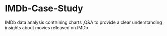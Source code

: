 # IMDb-Case-Study
IMDb data analysis containing charts ,Q&amp;A to  provide a clear understanding insights about movies released on IMDb 
